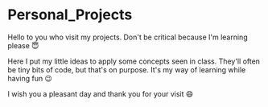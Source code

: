 # Personal_Projects

Hello to you who visit my projects.
Don't be critical because I'm learning please 😇

Here I put my little ideas to apply some concepts seen in class.
They'll often be tiny bits of code, but that's on purpose.
It's my way of learning while having fun 😉

I wish you a pleasant day and thank you for your visit 😄